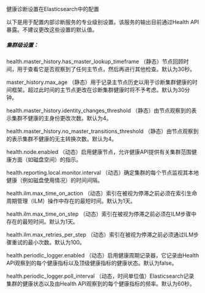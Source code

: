 健康诊断设置在Elasticsearch中的配置

以下是用于配置内部诊断服务的专业级别设置。该服务的输出目前通过Health API暴露。不建议更改这些设置的默认值。

##### 集群级设置：

health.master_history.has_master_lookup_timeframe
（静态）节点回顾时间，用于查看它是否观察到了任何主节点，然后再进行其他检查。默认为30秒。

master_history.max_age
（静态）用于记录主节点历史以用于诊断集群健康的时间框架。超过此时间的主节点更改在诊断集群健康时将不予考虑。默认为30分钟。

health.master_history.identity_changes_threshold
（静态）由节点观察到的表示集群不健康的主身份更改次数。默认为4。

health.master_history.no_master_transitions_threshold
（静态）由节点观察到的表示集群不健康的无主转换次数。默认为4。

health.node.enabled
（动态）启用健康节点，允许健康API提供有关集群范围健康方面（如磁盘空间）的指示。

health.reporting.local.monitor.interval
（动态）确定集群的每个节点监视其本地健康（例如磁盘使用情况）的时间间隔。

health.ilm.max_time_on_action
（动态）索引在被视为停滞之前必须在索引生命周期管理（ILM）操作中存在的最短时间。默认为1天。

health.ilm.max_time_on_step
（动态）索引在被视为停滞之前必须在ILM步骤中存在的最短时间。默认为1天。

health.ilm.max_retries_per_step
（动态）索引在被视为停滞之前必须通过ILM步骤重试的最小次数。默认为100。

health.periodic_logger.enabled
（动态）启用健康周期记录器，它记录由Health API观察到的每个健康指标以及顶级健康指标的健康状态。默认为false。

health.periodic_logger.poll_interval
（动态，时间单位值）Elasticsearch记录集群的健康状态以及由Health API观察到的每个健康指标的频率。默认为60秒。

